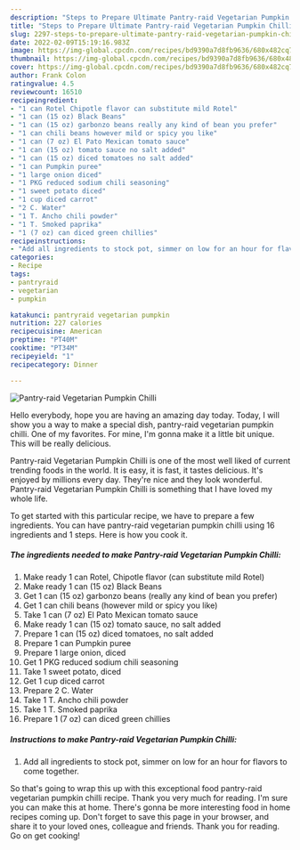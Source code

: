 ```yaml
---
description: "Steps to Prepare Ultimate Pantry-raid Vegetarian Pumpkin Chilli"
title: "Steps to Prepare Ultimate Pantry-raid Vegetarian Pumpkin Chilli"
slug: 2297-steps-to-prepare-ultimate-pantry-raid-vegetarian-pumpkin-chilli
date: 2022-02-09T15:19:16.983Z
image: https://img-global.cpcdn.com/recipes/bd9390a7d8fb9636/680x482cq70/pantry-raid-vegetarian-pumpkin-chilli-recipe-main-photo.jpg
thumbnail: https://img-global.cpcdn.com/recipes/bd9390a7d8fb9636/680x482cq70/pantry-raid-vegetarian-pumpkin-chilli-recipe-main-photo.jpg
cover: https://img-global.cpcdn.com/recipes/bd9390a7d8fb9636/680x482cq70/pantry-raid-vegetarian-pumpkin-chilli-recipe-main-photo.jpg
author: Frank Colon
ratingvalue: 4.5
reviewcount: 16510
recipeingredient:
- "1 can Rotel Chipotle flavor can substitute mild Rotel"
- "1 can (15 oz) Black Beans"
- "1 can (15 oz) garbonzo beans really any kind of bean you prefer"
- "1 can chili beans however mild or spicy you like"
- "1 can (7 oz) El Pato Mexican tomato sauce"
- "1 can (15 oz) tomato sauce no salt added"
- "1 can (15 oz) diced tomatoes no salt added"
- "1 can Pumpkin puree"
- "1 large onion diced"
- "1 PKG reduced sodium chili seasoning"
- "1 sweet potato diced"
- "1 cup diced carrot"
- "2 C. Water"
- "1 T. Ancho chili powder"
- "1 T. Smoked paprika"
- "1 (7 oz) can diced green chillies"
recipeinstructions:
- "Add all ingredients to stock pot, simmer on low for an hour for flavors to come together."
categories:
- Recipe
tags:
- pantryraid
- vegetarian
- pumpkin

katakunci: pantryraid vegetarian pumpkin 
nutrition: 227 calories
recipecuisine: American
preptime: "PT40M"
cooktime: "PT34M"
recipeyield: "1"
recipecategory: Dinner

---
```



![Pantry-raid Vegetarian Pumpkin Chilli](https://img-global.cpcdn.com/recipes/bd9390a7d8fb9636/680x482cq70/pantry-raid-vegetarian-pumpkin-chilli-recipe-main-photo.jpg)

Hello everybody, hope you are having an amazing day today. Today, I will show you a way to make a special dish, pantry-raid vegetarian pumpkin chilli. One of my favorites. For mine, I'm gonna make it a little bit unique. This will be really delicious.

Pantry-raid Vegetarian Pumpkin Chilli is one of the most well liked of current trending foods in the world. It is easy, it is fast, it tastes delicious. It's enjoyed by millions every day. They're nice and they look wonderful. Pantry-raid Vegetarian Pumpkin Chilli is something that I have loved my whole life.




To get started with this particular recipe, we have to prepare a few ingredients. You can have pantry-raid vegetarian pumpkin chilli using 16 ingredients and 1 steps. Here is how you cook it.

<!--inarticleads1-->

##### The ingredients needed to make Pantry-raid Vegetarian Pumpkin Chilli:

1. Make ready 1 can Rotel, Chipotle flavor (can substitute mild Rotel)
1. Make ready 1 can (15 oz) Black Beans
1. Get 1 can (15 oz) garbonzo beans (really any kind of bean you prefer)
1. Get 1 can chili beans (however mild or spicy you like)
1. Take 1 can (7 oz) El Pato Mexican tomato sauce
1. Make ready 1 can (15 oz) tomato sauce, no salt added
1. Prepare 1 can (15 oz) diced tomatoes, no salt added
1. Prepare 1 can Pumpkin puree
1. Prepare 1 large onion, diced
1. Get 1 PKG reduced sodium chili seasoning
1. Take 1 sweet potato, diced
1. Get 1 cup diced carrot
1. Prepare 2 C. Water
1. Take 1 T. Ancho chili powder
1. Take 1 T. Smoked paprika
1. Prepare 1 (7 oz) can diced green chillies




<!--inarticleads2-->

##### Instructions to make Pantry-raid Vegetarian Pumpkin Chilli:

1. Add all ingredients to stock pot, simmer on low for an hour for flavors to come together.




So that's going to wrap this up with this exceptional food pantry-raid vegetarian pumpkin chilli recipe. Thank you very much for reading. I'm sure you can make this at home. There's gonna be more interesting food in home recipes coming up. Don't forget to save this page in your browser, and share it to your loved ones, colleague and friends. Thank you for reading. Go on get cooking!
